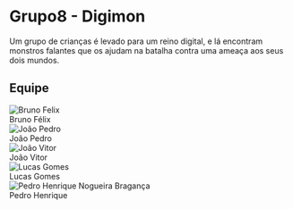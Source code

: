 # Grupo8 - Digimon

Um grupo de crianças é levado para um reino digital, e lá encontram monstros falantes que os ajudam na batalha contra uma ameaça aos seus dois mundos.
## Equipe

<div class="container">
	<div class="row">
		<div class="col-sm container-img">
       			<img src="https://avatars.githubusercontent.com/u/38890440?v=4" alt="Bruno Felix" class="img-thumbnail image">
        		<div class="middle">
            			<a href="https://github.com/Bruno-Felix" style="text-decoration:none">
                		<div class="text"> Bruno Félix </div>
				 </a>
        		</div>
    		</div>
		<div class="col-sm container-img">
       			<img src="https://avatars.githubusercontent.com/u/68927069?v=4" alt="João Pedro" class="img-thumbnail image">
        		<div class="middle">
            			<a href="https://github.com/pedroblome" style="text-decoration:none">
                		<div class="text"> João Pedro </div>
				 </a>
        		</div>
    		</div>
		<div class="col-sm container-img">
       			<img src="https://avatars.githubusercontent.com/u/31783143?v=4" alt="João Vitor" class="img-thumbnail image">
        		<div class="middle">
            			<a href="https://github.com/joaoCeilandia" style="text-decoration:none">
                		<div class="text"> João Vitor </div>
				 </a>
        		</div>
    		</div>
		<div class="col-sm container-img">
       			<img src="https://avatars.githubusercontent.com/u/88175144?v=4" alt="Lucas Gomes" class="img-thumbnail image">
        		<div class="middle">
            			<a href="https://github.com/lucasgcaldas" style="text-decoration:none">
                		<div class="text"> Lucas Gomes </div>
				 </a>
        		</div>
    		</div>
		<div class="col-sm container-img">
       			<img src="https://avatars.githubusercontent.com/u/57445188?v=4" alt="Pedro Henrique Nogueira Bragança" class="img-thumbnail image">
        		<div class="middle">
            			<a href="https://github.com/pehenobra2"style="text-decoration:none">
                		<div class="text"> Pedro Henrique </div>
				 </a>
        		</div>
    		</div>
	</div>
</div>